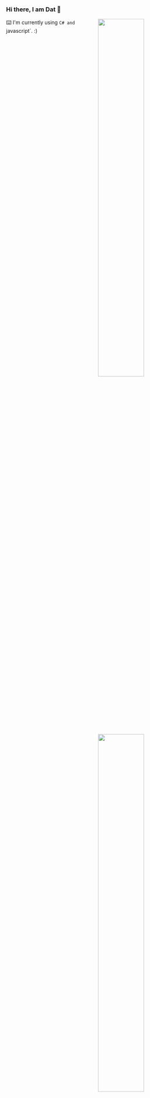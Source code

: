 ### Hi there, I am Dat 👋
<img align="right" width="50%" src="https://github-readme-stats.vercel.app/api/top-langs/?username=datnq1210&layout=compact&hide=scss,html,ejs,nunjucks,css,batchfile&langs_count=4" >

 <img align="right" width="50%"  src="https://github-readme-stats.vercel.app/api?username=datnq1210" >

⌨️ I'm currently using `C# and `javascript`. :)

